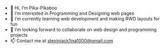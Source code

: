 - 👋 Hi, I’m Pika-Pikaboo
- 👀 I’m interested in Programming and Designing web pages
- 🌱 I’m currently learning web development and making RWD layouts for fun
- 💞️ I’m looking forward to collaborate on web design and programming projects
- 📫 Contact me at stevinjack1ina1000@gmail.com

<!---
Pika-Pikaboo/Pika-Pikaboo is a ✨ special ✨ repository because its `README.md` (this file) appears on your GitHub profile.
You can click the Preview link to take a look at your changes.
--->
